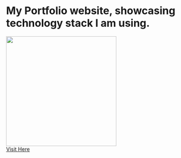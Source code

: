 # My Portfolio website, showcasing technology stack I am using.
<img src="https://skill-showcase.vercel.app/static/media/profile-pic.7cd1552242b4298c8ce4.png" width="300" height="300">
<br>
<a href="https://skill-showcase.vercel.app/" target="_blank">Visit Here</a>




